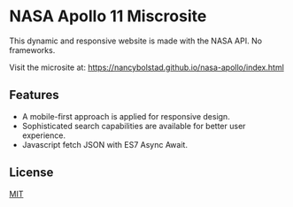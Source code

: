 # NASA Apollo 11 Miscrosite
This dynamic and responsive website is made with the NASA API. No frameworks. 

Visit the microsite at: https://nancybolstad.github.io/nasa-apollo/index.html

## Features

- A mobile-first approach is applied for responsive design. 
- Sophisticated search capabilities are available for better user experience.
- Javascript fetch JSON with ES7 Async Await.

## License
[MIT](https://choosealicense.com/licenses/mit/)
